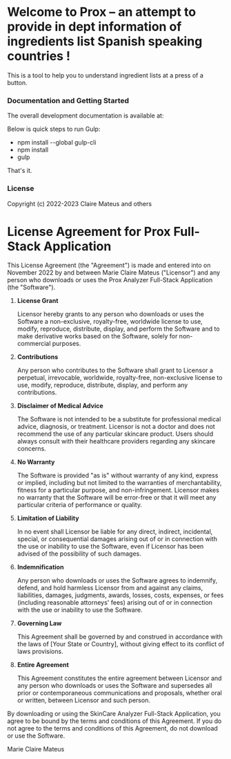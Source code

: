 # Welcome to Prox – an attempt to provide in dept information of ingredients list Spanish speaking countries ! #

This is a tool to help you to understand ingredient lists at a press of a button.

### Documentation and Getting Started ###

The overall development documentation is available at: 

Below is quick steps to run Gulp:

- npm install --global gulp-cli
- npm install
- gulp

That's it.

### License ###

Copyright (c) 2022-2023 Claire Mateus and others

<h1>License Agreement for Prox Full-Stack Application</h1>
<p>This License Agreement (the "Agreement") is made and entered into on November 2022 by and between Marie Claire Mateus ("Licensor") and any person who downloads or uses the Prox Analyzer Full-Stack Application (the "Software").</p>
<ol>
  <li><strong>License Grant</strong>
    <p>Licensor hereby grants to any person who downloads or uses the Software a non-exclusive, royalty-free, worldwide license to use, modify, reproduce, distribute, display, and perform the Software and to make derivative works based on the Software, solely for non-commercial purposes.</p>
  </li>
  <li><strong>Contributions</strong>
    <p>Any person who contributes to the Software shall grant to Licensor a perpetual, irrevocable, worldwide, royalty-free, non-exclusive license to use, modify, reproduce, distribute, display, and perform any contributions.</p>
  </li>
  <li><strong>Disclaimer of Medical Advice</strong>
    <p>The Software is not intended to be a substitute for professional medical advice, diagnosis, or treatment. Licensor is not a doctor and does not recommend the use of any particular skincare product. Users should always consult with their healthcare providers regarding any skincare concerns.</p>
  </li>
  <li><strong>No Warranty</strong>
    <p>The Software is provided "as is" without warranty of any kind, express or implied, including but not limited to the warranties of merchantability, fitness for a particular purpose, and non-infringement. Licensor makes no warranty that the Software will be error-free or that it will meet any particular criteria of performance or quality.</p>
  </li>
  <li><strong>Limitation of Liability</strong>
    <p>In no event shall Licensor be liable for any direct, indirect, incidental, special, or consequential damages arising out of or in connection with the use or inability to use the Software, even if Licensor has been advised of the possibility of such damages.</p>
  </li>
  <li><strong>Indemnification</strong>
    <p>Any person who downloads or uses the Software agrees to indemnify, defend, and hold harmless Licensor from and against any claims, liabilities, damages, judgments, awards, losses, costs, expenses, or fees (including reasonable attorneys' fees) arising out of or in connection with the use or inability to use the Software.</p>
  </li>
  <li><strong>Governing Law</strong>
    <p>This Agreement shall be governed by and construed in accordance with the laws of [Your State or Country], without giving effect to its conflict of laws provisions.</p>
  </li>
  <li><strong>Entire Agreement</strong>
    <p>This Agreement constitutes the entire agreement between Licensor and any person who downloads or uses the Software and supersedes all prior or contemporaneous communications and proposals, whether oral or written, between Licensor and such person.</p>
  </li>
</ol>
<p>By downloading or using the SkinCare Analyzer Full-Stack Application, you agree to be bound by the terms and conditions of this Agreement. If you do not agree to the terms and conditions of this Agreement, do not download or use the Software.</p>
<p>Marie Claire Mateus</p>
